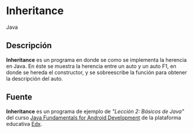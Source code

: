 # Inheritance

Java

## Descripción

**Inheritance** es un programa en donde se como se implementa la herencia en Java. En éste se muestra la herencia entre un auto y un auto F1, en donde se hereda el constructor, y se sobreescribe la función para obtener la descripción del auto.

## Fuente

**Inheritance** es un programa de ejemplo de _"Lección 2: Básicos de Java"_ del curso [Java Fundamentals for Android Development](https://courses.edx.org/courses/course-v1:GalileoX+CAAD001X+1T2017/info) de la plataforma educativa [Edx](https://www.edx.org/).